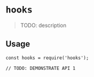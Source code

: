 # `hooks`

> TODO: description

## Usage

```
const hooks = require('hooks');

// TODO: DEMONSTRATE API 1
```
